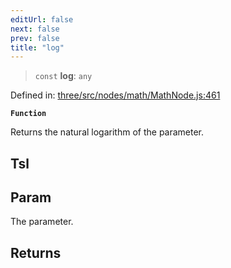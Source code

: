 ```yaml
---
editUrl: false
next: false
prev: false
title: "log"
---
```


> `const` **log**: `any`

Defined in: [three/src/nodes/math/MathNode.js:461](https://github.com/DefinitelyMaybe/three-i18n/blob/fa57b79433d1c349ffb23a78727299c8d4190136/three/src/nodes/math/MathNode.js#L461)

**`Function`**

Returns the natural logarithm of the parameter.

## Tsl

## Param

The parameter.

## Returns
